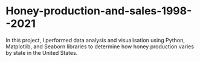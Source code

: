 # Honey-production-and-sales-1998--2021
In this project, I performed data analysis and visualisation using Python, Matplotlib, and Seaborn libraries to determine how honey production varies by state in the United States.
